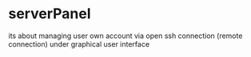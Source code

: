 serverPanel
===========

its about managing  user own  account  via open ssh connection (remote connection) under graphical user  interface  
